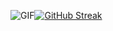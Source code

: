 ![GIF](https://i.ibb.co/gjxYxTC/shigure-goddess.gif)[![GitHub Streak](https://github-readme-streak-stats.herokuapp.com?user=ch1kulya&theme=transparent&hide_border=true)](https://git.io/streak-stats)
